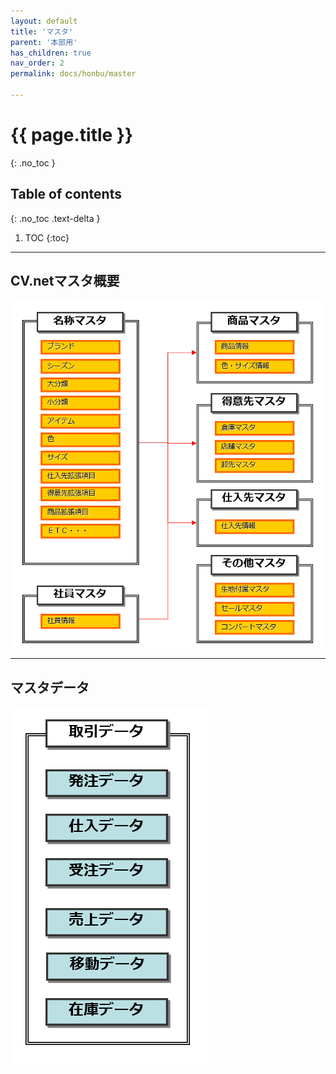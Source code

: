 ```yaml
---
layout: default
title: 'マスタ'
parent: '本部用'
has_children: true
nav_order: 2
permalink: docs/honbu/master

---
```


# {{ page.title }}
{: .no_toc }

## Table of contents
{: .no_toc .text-delta }

1. TOC
{:toc}

---

## CV.netマスタ概要

<a href="/docs/1-HONBU/img/02-master/master-overview.PNG" target="_blank">
<img src="/docs/1-HONBU/img/02-master/master-overview.PNG" alt="master overview">
</a>

---

## マスタデータ

<a href="/docs/1-HONBU/img/02-master/master-data.PNG" target="_blank">
<img src="/docs/1-HONBU/img/02-master/master-data.PNG" alt="master data">
</a>
